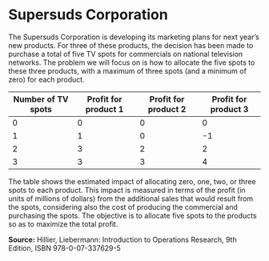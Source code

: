 # Supersuds Corporation

The Supersuds Corporation is developing its marketing plans for next year’s new products. For three of these products, the decision has been made to purchase a total of five TV spots for commercials on national television networks. The problem we will focus on is how to allocate the five spots to these three products, with a maximum of three spots (and a minimum of zero) for each product.

| Number of TV spots | Profit for product 1 | Profit for product 2 | Profit for product 3 |
|-----------------|----------------------|----------------------|----------------------|
| 0               | 0                    | 0                    | 0                    |
| 1               | 1                    | 0                    | -1                   |
| 2               | 3                    | 2                    | 2                    |
| 3               | 3                    | 3                    | 4                    |


The table shows the estimated impact of allocating zero, one, two, or three spots to each product. This impact is measured in terms of the profit (in units of millions of dollars) from the additional sales that would result from the spots, considering also the cost of producing the commercial and purchasing the spots. The objective is to allocate five spots to the products so as to maximize the total profit.

**Source:** Hillier, Liebermann: Introduction to Operations Research, 9th Edition, ISBN 978-0-07-337629-5

